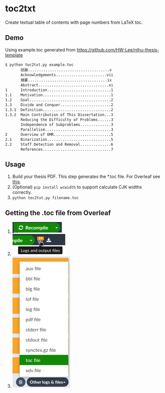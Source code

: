 # toc2txt

Create textual table of contents with page numbers from LaTeX toc.

## Demo

Using example.toc generated from https://github.com/HW-Lee/nthu-thesis-template

```
$ python toc2txt.py example.toc
       誌謝.....................................v
       Acknowledgements.......................vii
       摘要....................................ix
       Abstract................................xi
1      Introduction.............................1
1.1    Motivation...............................1
1.2    Goal.....................................2
1.3    Divide and Conquer.......................2
1.3.1  Definition...............................2
1.3.2  Main Contribution of This Dissertation...3
       Reducing the Difficulty of Problems......3
       Independence of Subproblems..............3
       Parallelism..............................3
2      Overview of OMR..........................5
2.1    Binarization.............................5
2.2    Staff Detection and Removal..............6
       References...............................7
```

## Usage

1. Build your thesis PDF. This step generates the *.toc file. For Overleaf see [this](#overleaf).
2. (Optional) `pip install wcwidth` to support calculate CJK widths correctly.
3. `python toc2txt.py filename.toc`

## <a name="overleaf"></a>Getting the .toc file from Overleaf

1. ![Recompile](resources/recompile.png)
2. ![Logs and output files](resources/laoo.png)
3. ![Other logs & files](resources/olaf.png)
